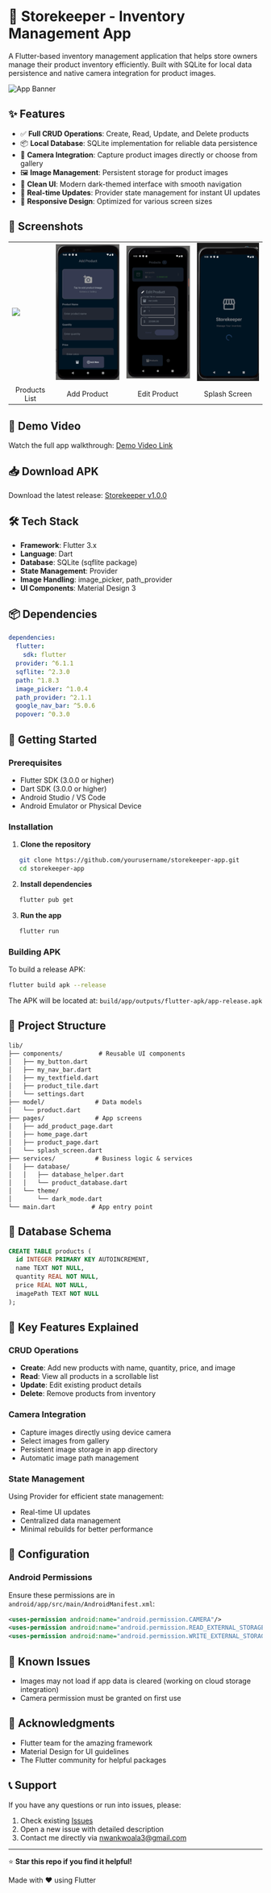 # 🏪 Storekeeper - Inventory Management App

A Flutter-based inventory management application that helps store owners manage their product inventory efficiently. Built with SQLite for local data persistence and native camera integration for product images.

![App Banner](screenshots/banner.png)

## ✨ Features

- ✅ **Full CRUD Operations**: Create, Read, Update, and Delete products
- 📦 **Local Database**: SQLite implementation for reliable data persistence
- 📸 **Camera Integration**: Capture product images directly or choose from gallery
- 🖼️ **Image Management**: Persistent storage for product images
- 🎨 **Clean UI**: Modern dark-themed interface with smooth navigation
- 🔄 **Real-time Updates**: Provider state management for instant UI updates
- 📱 **Responsive Design**: Optimized for various screen sizes

## 📱 Screenshots

<table>
  <tr>
    <td><img src="assets/products_list.png" width="200"/></td>
    <td><img src="assets/add_product.png" width="200"/></td>
    <td><img src="assets/edit_product.png" width="200"/></td>
    <td><img src="assets/slash_screen.png" width="200"/></td>
  </tr>
  <tr>
    <td align="center">Products List</td>
    <td align="center">Add Product</td>
    <td align="center">Edit Product</td>
    <td align="center">Splash Screen</td>
  </tr>
</table>

## 🎥 Demo Video

Watch the full app walkthrough: [Demo Video Link](https://drive.google.com/file/d/15DCY85PkOM1LLuMGZzLTWupBelFQo3NQ/view?usp=sharing)

## 📥 Download APK

Download the latest release: [Storekeeper v1.0.0](https://appetize.io/app/b_ec7gugls3gwvkw73fceipz5hfm)

## 🛠️ Tech Stack

- **Framework**: Flutter 3.x
- **Language**: Dart
- **Database**: SQLite (sqflite package)
- **State Management**: Provider
- **Image Handling**: image_picker, path_provider
- **UI Components**: Material Design 3

## 📦 Dependencies

```yaml
dependencies:
  flutter:
    sdk: flutter
  provider: ^6.1.1
  sqflite: ^2.3.0
  path: ^1.8.3
  image_picker: ^1.0.4
  path_provider: ^2.1.1
  google_nav_bar: ^5.0.6
  popover: ^0.3.0
```

## 🚀 Getting Started

### Prerequisites

- Flutter SDK (3.0.0 or higher)
- Dart SDK (3.0.0 or higher)
- Android Studio / VS Code
- Android Emulator or Physical Device

### Installation

1. **Clone the repository**

```bash
   git clone https://github.com/yourusername/storekeeper-app.git
   cd storekeeper-app
```

2. **Install dependencies**

```bash
   flutter pub get
```

3. **Run the app**

```bash
   flutter run
```

### Building APK

To build a release APK:

```bash
flutter build apk --release
```

The APK will be located at: `build/app/outputs/flutter-apk/app-release.apk`

## 📂 Project Structure

```
lib/
├── components/          # Reusable UI components
│   ├── my_button.dart
│   ├── my_nav_bar.dart
│   ├── my_textfield.dart
│   ├── product_tile.dart
│   └── settings.dart
├── model/              # Data models
│   └── product.dart
├── pages/              # App screens
│   ├── add_product_page.dart
│   ├── home_page.dart
│   ├── product_page.dart
│   └── splash_screen.dart
├── services/           # Business logic & services
│   ├── database/
│   │   ├── database_helper.dart
│   │   └── product_database.dart
│   └── theme/
│       └── dark_mode.dart
└── main.dart          # App entry point
```

## 💾 Database Schema

```sql
CREATE TABLE products (
  id INTEGER PRIMARY KEY AUTOINCREMENT,
  name TEXT NOT NULL,
  quantity REAL NOT NULL,
  price REAL NOT NULL,
  imagePath TEXT NOT NULL
);
```

## 🎯 Key Features Explained

### CRUD Operations

- **Create**: Add new products with name, quantity, price, and image
- **Read**: View all products in a scrollable list
- **Update**: Edit existing product details
- **Delete**: Remove products from inventory

### Camera Integration

- Capture images directly using device camera
- Select images from gallery
- Persistent image storage in app directory
- Automatic image path management

### State Management

Using Provider for efficient state management:

- Real-time UI updates
- Centralized data management
- Minimal rebuilds for better performance

## 🔧 Configuration

### Android Permissions

Ensure these permissions are in `android/app/src/main/AndroidManifest.xml`:

```xml
<uses-permission android:name="android.permission.CAMERA"/>
<uses-permission android:name="android.permission.READ_EXTERNAL_STORAGE"/>
<uses-permission android:name="android.permission.WRITE_EXTERNAL_STORAGE"/>
```

## 🐛 Known Issues

- Images may not load if app data is cleared (working on cloud storage integration)
- Camera permission must be granted on first use

## 🙏 Acknowledgments

- Flutter team for the amazing framework
- Material Design for UI guidelines
- The Flutter community for helpful packages

## 📞 Support

If you have any questions or run into issues, please:

1. Check existing [Issues](https://github.com/yourusername/storekeeper-app/issues)
2. Open a new issue with detailed description
3. Contact me directly via [nwankwoala3@gmail.com](mailto:nwankwoala3@gmail.com)

---

⭐ **Star this repo if you find it helpful!**

Made with ❤️ using Flutter

